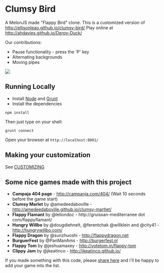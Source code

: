 Clumsy Bird
===========

A MelonJS made "Flappy Bird" clone.
This is a customized version of http://ellisonleao.github.io/clumsy-bird/
Play online at http://ahdavies.github.io/Derpy-Duck/

Our contributions:
- Pause functionality - press the 'P' key
- Alternating backgrounds 
- Moving pipes

![](http://i.imgur.com/Slbvt65.png)


## Running Locally

- Install [Node](http://nodejs.org/download/) and [Grunt](http://gruntjs.com/)
- Install the dependencies

```
npm install
```

Then just type on your shell:

```
grunt connect
```

Open your browser at `http://localhost:8001/`

## Making your customization

See [CUSTOMIZING](https://github.com/ellisonleao/clumsy-bird/blob/gh-pages/CUSTOMIZING.md)

## Some nice games made with this project

- **Campaja 404 page** - http://campanja.com/404/ (Wait 10 seconds before the game start)
- **Clumsy Marlet** by @amedeedaboville - http://amedeedaboville.github.io/clumsy-martlet/
- **Flappy Flamant** by @leliondoc - http://gruissan-mediterranee dot com/flappyflamant/
- **Hungry Willbo** by @dougdiehnelt, @ferentchak @willklein and @city41 - http://hungrywillbo.com/
- **Flappy Dragon** by @sunzhuoshi - http://flappydragon.net
- **BurguerFest** by @PanManAms - http://burgerfest.nl
- **Flappy Tom**  by @jeshuamaxey - http://votetom.in/flappy-tom
- **Clippy Jam** by @jkeatinco - http://jkeatinco.github.io/

If you made something with this code, please [share here](https://github.com/ellisonleao/clumsy-bird/issues/39) and i'll be happy to add your game into the list.
